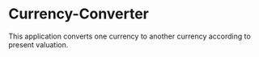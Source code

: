 # Currency-Converter
This application converts one currency to another currency according to present valuation.
